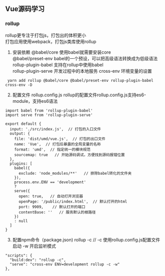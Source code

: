 ## Vue源码学习

### rollup
rollup更专注于打包js，打包出的体积更小   
打包应用使用webpack，打包js类库使用rollup  
1. 安装依赖
@babel/core   使用babel就需要安装core   
@babel/preset-env  babel的一个预设，可以把高级语法转换成为低级语法   
rollup-plugin-babel  支持在rollup中使用babel    
rollup-plugin-serve  开发过程中的本地服务
cross-env  环境变量的设置
```
 yarn add rollup @babel/core @babel/preset-env rollup-plugin-babel cross-env -D
```
2. 配置文件 rollup.config.js
rollup的配置文件rollup.config.js支持es6-module，支持es6语法  
```
import babel from 'rollup-plugin-babel'
import serve from 'rollup-plugin-serve'

export default {
  input: './src/index.js',  // 打包的入口文件
  output: {
    file: 'dist/umd/vue.js',  // 打包的出口文件
    name: 'Vue',  // 打包后暴露的全局变量的名称
    format: 'umd',  // 指定统一的模块规范
    sourcemap: true   // 开始源码调试，方便找到源码报错位置
  },
  plugins: [
    babel({
      exclude: 'node_modules/**'   // 排除babel转化的文件夹
    }),
    process.env.ENV == 'development' 
    ? 
    serve({
      open: true,   // 自动打开浏览器
      openPage: '/public/index.html',  // 默认打开的html
      port: 9909,    // 默认打开的端口
      contentBase: ''   // 服务默认的根路径
    })
    : null
  ]
}
```
3. 配置npm命令（package.json)
rollup -c   // -c 使用rollup.config.js配置文件启动  -w 开启监听模式
```
"scripts": {
  "build:dev": "rollup -c",
  "serve": "cross-env ENV=development rollup -c -w"
},
```
